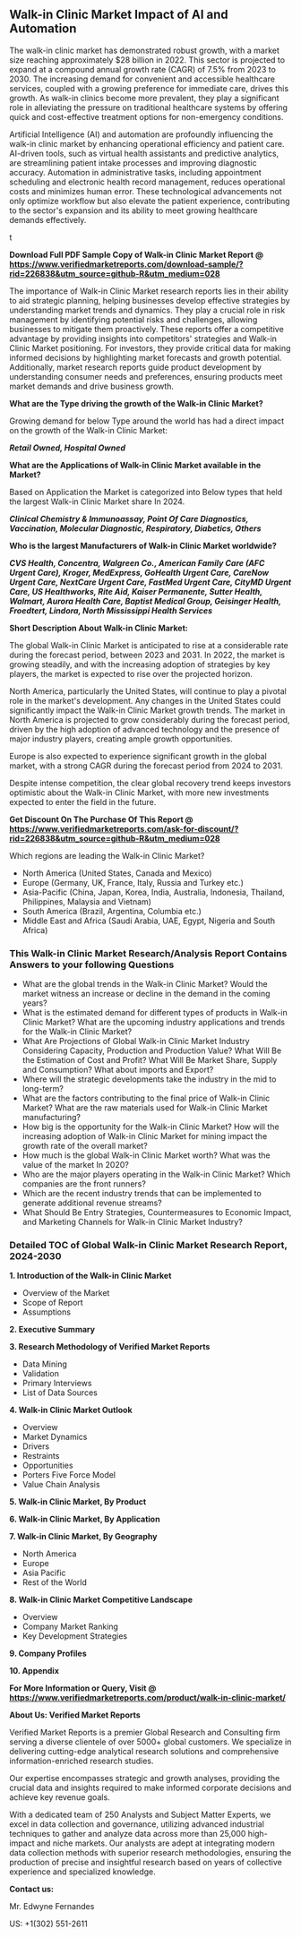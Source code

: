 <h2>Walk-in Clinic Market Impact of AI and Automation</h2><p>The walk-in clinic market has demonstrated robust growth, with a market size reaching approximately $28 billion in 2022. This sector is projected to expand at a compound annual growth rate (CAGR) of 7.5% from 2023 to 2030. The increasing demand for convenient and accessible healthcare services, coupled with a growing preference for immediate care, drives this growth. As walk-in clinics become more prevalent, they play a significant role in alleviating the pressure on traditional healthcare systems by offering quick and cost-effective treatment options for non-emergency conditions.</p><p>Artificial Intelligence (AI) and automation are profoundly influencing the walk-in clinic market by enhancing operational efficiency and patient care. AI-driven tools, such as virtual health assistants and predictive analytics, are streamlining patient intake processes and improving diagnostic accuracy. Automation in administrative tasks, including appointment scheduling and electronic health record management, reduces operational costs and minimizes human error. These technological advancements not only optimize workflow but also elevate the patient experience, contributing to the sector's expansion and its ability to meet growing healthcare demands effectively.</p>t</p><p id="" class=""><strong>Download Full PDF Sample Copy of Walk-in Clinic Market Report @ <a href="https://www.verifiedmarketreports.com/download-sample/?rid=226838&utm_source=github-R&utm_medium=028" target="_blank">https://www.verifiedmarketreports.com/download-sample/?rid=226838&utm_source=github-R&utm_medium=028</a></strong></p><p>The importance of&nbsp;Walk-in Clinic Market research reports lies in their ability to aid strategic planning, helping businesses develop effective strategies by understanding market trends and dynamics. They play a crucial role in risk management by identifying potential risks and challenges, allowing businesses to mitigate them proactively. These reports offer a competitive advantage by providing insights into competitors' strategies and Walk-in Clinic Market positioning. For investors, they provide critical data for making informed decisions by highlighting market forecasts and growth potential. Additionally, market research reports guide product development by understanding consumer needs and preferences, ensuring products meet market demands and drive business growth.</p><p><strong>What are the&nbsp;Type driving the growth of the Walk-in Clinic Market?</strong></p><p id="" class="">Growing demand for below Type around the world has had a direct impact on the growth of the Walk-in Clinic Market:</p><em><strong>Retail Owned, Hospital Owned</strong></em></p><strong>What are the&nbsp;Applications&nbsp;of Walk-in Clinic Market available in the Market?</strong></p><p id="" class="">Based on Application the Market is categorized into Below types that held the largest Walk-in Clinic Market share In 2024.</p><em><strong>Clinical Chemistry & Immunoassay, Point Of Care Diagnostics, Vaccination, Molecular Diagnostic, Respiratory, Diabetics, Others</strong></em></p><strong>Who is the largest Manufacturers of Walk-in Clinic Market worldwide?</strong></p><p><em><strong>CVS Health, Concentra, Walgreen Co., American Family Care (AFC Urgent Care), Kroger, MedExpress, GoHealth Urgent Care, CareNow Urgent Care, NextCare Urgent Care, FastMed Urgent Care, CityMD Urgent Care, US Healthworks, Rite Aid, Kaiser Permanente, Sutter Health, Walmart, Aurora Health Care, Baptist Medical Group, Geisinger Health, Froedtert, Lindora, North Mississippi Health Services</strong></em></p><p id="" class=""><strong>Short Description About Walk-in Clinic Market:</strong></p><p>The global Walk-in Clinic Market is anticipated to rise at a considerable rate during the forecast period, between 2023 and 2031. In 2022, the market is growing steadily, and with the increasing adoption of strategies by key players, the market is expected to rise over the projected horizon.</p><p>North America, particularly the United States, will continue to play a pivotal role in the market's development. Any changes in the United States could significantly impact the Walk-in Clinic Market growth trends. The market in North America is projected to grow considerably during the forecast period, driven by the high adoption of advanced technology and the presence of major industry players, creating ample growth opportunities.</p><p>Europe is also expected to experience significant growth in the global market, with a strong CAGR during the forecast period from 2024 to 2031.</p><p>Despite intense competition, the clear global recovery trend keeps investors optimistic about the Walk-in Clinic Market, with more new investments expected to enter the field in the future.</p><p id="" class=""><strong>Get Discount On The Purchase Of This Report @ <a href="https://www.verifiedmarketreports.com/ask-for-discount/?rid=226838&utm_source=github-R&utm_medium=028" target="_blank">https://www.verifiedmarketreports.com/ask-for-discount/?rid=226838&utm_source=github-R&utm_medium=028</a></strong></p>Which regions are leading the Walk-in Clinic Market?</p><ul><li>North America (United States, Canada and Mexico)</li><li>Europe (Germany, UK, France, Italy, Russia and Turkey etc.)</li><li>Asia-Pacific (China, Japan, Korea, India, Australia, Indonesia, Thailand, Philippines, Malaysia and Vietnam)</li><li>South America (Brazil, Argentina, Columbia etc.)</li><li>Middle East and Africa (Saudi Arabia, UAE, Egypt, Nigeria and South Africa)</li></ul><h3 id="" class="">This Walk-in Clinic Market Research/Analysis Report Contains Answers to your following Questions</h3><ul><li>What are the global trends in the Walk-in Clinic Market? Would the market witness an increase or decline in the demand in the coming years?</li><li>What is the estimated demand for different types of products in Walk-in Clinic Market? What are the upcoming industry applications and trends for the Walk-in Clinic Market?</li><li>What Are Projections of Global Walk-in Clinic Market Industry Considering Capacity, Production and Production Value? What Will Be the Estimation of Cost and Profit? What Will Be Market Share, Supply and Consumption? What about imports and Export?</li><li>Where will the strategic developments take the industry in the mid to long-term?</li><li>What are the factors contributing to the final price of Walk-in Clinic Market? What are the raw materials used for Walk-in Clinic Market manufacturing?</li><li>How big is the opportunity for the Walk-in Clinic Market? How will the increasing adoption of Walk-in Clinic Market for mining impact the growth rate of the overall market?</li><li>How much is the global Walk-in Clinic Market worth? What was the value of the market In 2020?</li><li>Who are the major players operating in the Walk-in Clinic Market? Which companies are the front runners?</li><li>Which are the recent industry trends that can be implemented to generate additional revenue streams?</li><li>What Should Be Entry Strategies, Countermeasures to Economic Impact, and Marketing Channels for Walk-in Clinic Market Industry?</li></ul><h3 id="" class="">Detailed TOC of Global Walk-in Clinic Market Research Report, 2024-2030</h3><p id="" class=""><strong>1. Introduction of the Walk-in Clinic Market</strong></p><ul><li>Overview of the Market</li><li>Scope of Report</li><li>Assumptions</li></ul><p id="" class=""><strong>2. Executive Summary</strong></p><p id="" class=""><strong>3. Research Methodology of Verified Market Reports</strong></p><ul><li>Data Mining</li><li>Validation</li><li>Primary Interviews</li><li>List of Data Sources</li></ul><p id="" class=""><strong>4. Walk-in Clinic Market Outlook</strong></p><ul><li>Overview</li><li>Market Dynamics</li><li>Drivers</li><li>Restraints</li><li>Opportunities</li><li>Porters Five Force Model</li><li>Value Chain Analysis</li></ul><p id="" class=""><strong>5. Walk-in Clinic Market, By Product</strong></p><p id="" class=""><strong>6. Walk-in Clinic Market, By Application</strong></p><p id="" class=""><strong>7. Walk-in Clinic Market, By Geography</strong></p><ul><li>North America</li><li>Europe</li><li>Asia Pacific</li><li>Rest of the World</li></ul><p id="" class=""><strong>8. Walk-in Clinic Market Competitive Landscape</strong></p><ul><li>Overview</li><li>Company Market Ranking</li><li>Key Development Strategies</li></ul><p id="" class=""><strong>9. Company Profiles</strong></p><p id="" class=""><strong>10. Appendix</strong></p><p id="" class=""><strong>For More Information or Query, Visit @ <a href="https://www.verifiedmarketreports.com/product/walk-in-clinic-market/" target="_blank">https://www.verifiedmarketreports.com/product/walk-in-clinic-market/</a></strong></p><p id="" class=""><strong>About Us: Verified Market Reports</strong></p><p id="" class="">Verified Market Reports is a premier Global Research and Consulting firm serving a diverse clientele of over 5000+ global customers. We specialize in delivering cutting-edge analytical research solutions and comprehensive information-enriched research studies.</p><p id="" class="">Our expertise encompasses strategic and growth analyses, providing the crucial data and insights required to make informed corporate decisions and achieve key revenue goals.</p><p id="" class="">With a dedicated team of 250 Analysts and Subject Matter Experts, we excel in data collection and governance, utilizing advanced industrial techniques to gather and analyze data across more than 25,000 high-impact and niche markets. Our analysts are adept at integrating modern data collection methods with superior research methodologies, ensuring the production of precise and insightful research based on years of collective experience and specialized knowledge.</p><p id="" class=""><strong>Contact us:</strong></p><p id="" class="">Mr. Edwyne Fernandes</p><p id="" class="">US: +1(302) 551-2611</p>